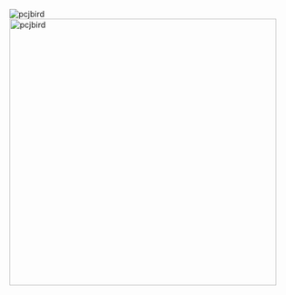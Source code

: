 
 
 <p align="center">
    <p>
      <img align="left" src="https://github-readme-stats.vercel.app/api/top-langs?username=pcjbird&show_icons=true&locale=en&layout=compact&langs_count=8&count_private=true&theme=solarized-light" alt="pcjbird"/>
    </p>
    <p>
      &nbsp;<img align="center" src="https://github-readme-stats.vercel.app/api?username=pcjbird&show_icons=true&locale=en&count_private=true&layout=compact&theme=solarized-light" alt="pcjbird" width="470"/>
    </p>
</p>
